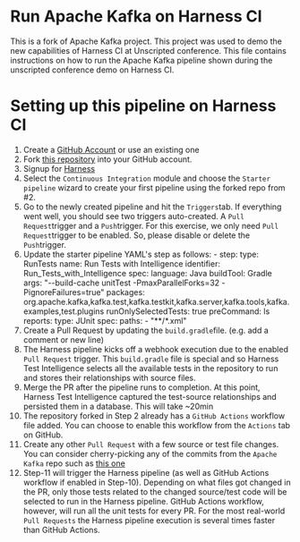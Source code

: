 # Run Apache Kafka on Harness CI

This is a fork of Apache Kafka project. This project was used to demo the new capabilities of Harness CI at Unscripted conference.
This file contains instructions on how to run the Apache Kafka pipeline shown during the unscripted conference demo on Harness CI.


# Setting up this pipeline on Harness CI

 1. Create a [GitHub Account](https://github.com) or use an existing one
 2. Fork [this repository](https://github.com/harness-community/kafka/fork) into your GitHub account. 
 3. Signup for [Harness](https://app.harness.io/auth/#/signup)
 4. Select the `Continuous Integration` module and choose the `Starter pipeline` wizard to create your first pipeline using the forked repo from #2.
 5. Go to the newly created pipeline and hit the `Triggers`tab. If everything went well, you should see two triggers auto-created. A `Pull Request`trigger and a `Push`trigger. For this exercise, we only need `Pull Request`trigger to be enabled. So, please disable or delete the `Push`trigger.
 6. Update the starter pipeline YAML's step as follows:
                  - step:
                    type: RunTests
                    name: Run Tests with Intelligence
                    identifier: Run_Tests_with_Intelligence
                    spec:
                      language: Java
                      buildTool: Gradle
                      args: "--build-cache unitTest -PmaxParallelForks=32 -PignoreFailures=true"
                      packages: org.apache.kafka,kafka.test,kafka.testkit,kafka.server,kafka.tools,kafka.examples,test.plugins
                      runOnlySelectedTests: true
                      preCommand: ls
                      reports:
                        type: JUnit
                        spec:
                          paths:
                            - "**/*.xml"
7. Create a Pull Request by updating the `build.gradle`file. (e.g. add a comment or new line)
8. The Harness pipeline kicks off a webhook execution due to the enabled `Pull Request` trigger. This `build.gradle` file is special and so Harness Test Intelligence selects all the available tests in the repository to run and stores their relationships with source files.
9. Merge the PR after the pipeline runs to completion. At this point, Harness Test Intelligence captured the test-source relationships and persisted them in a database. This will take ~20min
10. The repository forked in Step 2 already has a `GitHub Actions` workflow file added. You can choose to enable this workflow from the `Actions` tab on GitHub.
11. Create any other `Pull Request` with a few source or test file changes. You can consider cherry-picking any of the commits from the `Apache Kafka` repo such as [this one](https://github.com/harness-community/kafka/pull/2)
12. Step-11 will trigger the Harness pipeline (as well as GitHub Actions workflow if enabled in Step-10). Depending on what files got changed in the PR, only those tests related to the changed source/test code will be selected to run in the Harness pipeline. GitHub Actions workflow, however, will run all the unit tests for every PR. For the most real-world `Pull Requests` the Harness pipeline execution is several times faster than GitHub Actions.
